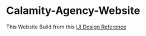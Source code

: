 # Calamity-Agency-Website
This Website Build from this [UI Design Reference](https://dribbble.com/shots/19629405-Calamity-Creative-Design-Agency-Landing-Page)
